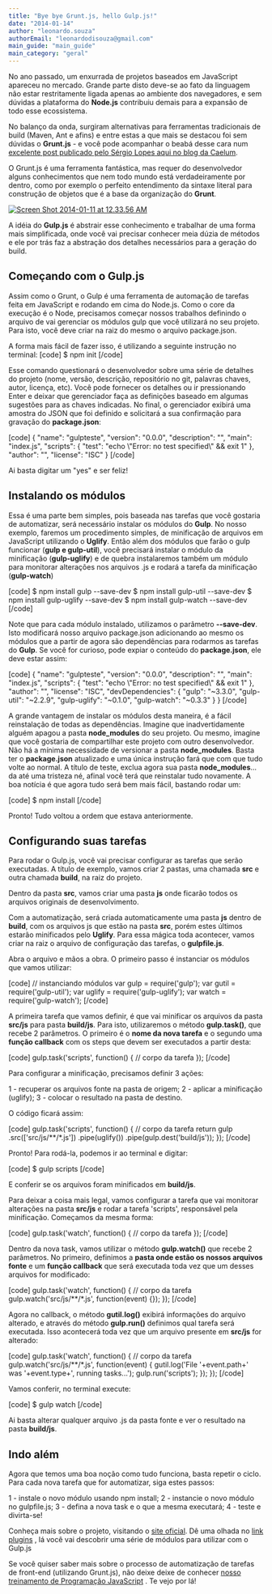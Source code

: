 ```yaml
---
title: "Bye bye Grunt.js, hello Gulp.js!"
date: "2014-01-14"
author: "leonardo.souza"
authorEmail: "leonardodisouza@gmail.com"
main_guide: "main_guide"
main_category: "geral"
---
```


No ano passado, um enxurrada de projetos baseados em JavaScript apareceu no mercado. Grande parte disto deve-se ao fato da linguagem não estar restritamente ligada apenas ao ambiente dos navegadores, e sem dúvidas a plataforma do **Node.js** contribuiu demais para a expansão de todo esse ecossistema.

No balanço da onda, surgiram alternativas para ferramentas tradicionais de build (Maven, Ant e afins) e entre estas a que mais se destacou foi sem dúvidas o **Grunt.js** - e você pode acompanhar o beabá desse cara num [excelente post publicado pelo Sérgio Lopes aqui no blog da Caelum](https://blog.caelum.com.br/automacao-de-build-de-front-end-com-grunt-js/ "Automação de build de front-end com Grunt.js").

O Grunt.js é uma ferramenta fantástica, mas requer do desenvolvedor alguns conhecimentos que nem todo mundo está verdadeiramente por dentro, como por exemplo o perfeito entendimento da sintaxe literal para construção de objetos que é a base da organização do **Grunt**.

[![Screen Shot 2014-01-11 at 12.33.56 AM](https://blog.caelum.com.br/wp-content/uploads/2014/01/Screen-Shot-2014-01-11-at-12.33.56-AM-300x170.png)](https://blog.caelum.com.br/wp-content/uploads/2014/01/Screen-Shot-2014-01-11-at-12.33.56-AM.png)

A idéia do **Gulp.js** é abstrair esse conhecimento e trabalhar de uma forma mais simplificada, onde você vai precisar conhecer meia dúzia de métodos e ele por trás faz a abstração dos detalhes necessários para a geração do build.

## Começando com o Gulp.js

Assim como o Grunt, o Gulp é uma ferramenta de automação de tarefas feita em JavaScript e rodando em cima do Node.js. Como o core da execução é o Node, precisamos começar nossos trabalhos definindo o arquivo de vai gerenciar os módulos gulp que você utilizará no seu projeto. Para isto, você deve criar na raiz do mesmo o arquivo package.json.

A forma mais fácil de fazer isso, é utilizando a seguinte instrução no terminal: \[code\] $ npm init \[/code\]

Esse comando questionará o desenvolvedor sobre uma série de detalhes do projeto (nome, versão, descrição, repositório no git, palavras chaves, autor, licença, etc). Você pode fornecer os detalhes ou ir pressionando Enter e deixar que gerenciador faça as definições baseado em algumas sugestões para as chaves indicadas. No final, o gerenciador exibirá uma amostra do JSON que foi definido e solicitará a sua confirmação para gravação do **package.json**:

\[code\] { "name": "gulpteste", "version": "0.0.0", "description": "", "main": "index.js", "scripts": { "test": "echo \\"Error: no test specified\\" && exit 1" }, "author": "", "license": "ISC" } \[/code\]

Ai basta digitar um "yes" e ser feliz!

## Instalando os módulos

Essa é uma parte bem simples, pois baseada nas tarefas que você gostaria de automatizar, será necessário instalar os módulos do **Gulp**. No nosso exemplo, faremos um procedimento simples, de minificação de arquivos em JavaScript utilizando o **Uglify**. Então além dos módulos que farão o gulp funcionar (**gulp e gulp-util**), você precisará instalar o módulo da minificação (**gulp-uglify**) e de quebra instalaremos também um módulo para monitorar alterações nos arquivos .js e rodará a tarefa da minificação (**gulp-watch**)

\[code\] $ npm install gulp --save-dev $ npm install gulp-util --save-dev $ npm install gulp-uglify --save-dev $ npm install gulp-watch --save-dev \[/code\]

Note que para cada módulo instalado, utilizamos o parâmetro **\--save-dev**. Isto modificará nosso arquivo package.json adicionando ao mesmo os módulos que a partir de agora são dependências para rodarmos as tarefas do **Gulp**. Se você for curioso, pode expiar o conteúdo do **package.json**, ele deve estar assim:

\[code\] { "name": "gulpteste", "version": "0.0.0", "description": "", "main": "index.js", "scripts": { "test": "echo \\"Error: no test specified\\" && exit 1" }, "author": "", "license": "ISC", "devDependencies": { "gulp": "~3.3.0", "gulp-util": "~2.2.9", "gulp-uglify": "~0.1.0", "gulp-watch": "~0.3.3" } } \[/code\]

A grande vantagem de instalar os módulos desta maneira, é a fácil reinstalação de todas as dependências. Imagine que inadvertidamente alguém apagou a pasta **node\_modules** do seu projeto. Ou mesmo, imagine que você gostaria de compartilhar este projeto com outro desenvolvedor. Não há a mínima necessidade de versionar a pasta **node\_modules**. Basta ter o **package.json** atualizado e uma única instrução fará que com que tudo volte ao normal. A título de teste, exclua agora sua pasta **node\_modules**... da até uma tristeza né, afinal você terá que reinstalar tudo novamente. A boa notícia é que agora tudo será bem mais fácil, bastando rodar um:

\[code\] $ npm install \[/code\]

Pronto! Tudo voltou a ordem que estava anteriormente.

## Configurando suas tarefas

Para rodar o Gulp.js, você vai precisar configurar as tarefas que serão executadas. A título de exemplo, vamos criar 2 pastas, uma chamada **src** e outra chamada **build**, na raiz do projeto.

Dentro da pasta **src**, vamos criar uma pasta **js** onde ficarão todos os arquivos originais de desenvolvimento.

Com a automatização, será criada automaticamente uma pasta **js** dentro de **build**, com os arquivos js que estão na pasta **src**, porém estes últimos estarão minificados pelo **Uglify**. Para essa mágica toda acontecer, vamos criar na raiz o arquivo de configuração das tarefas, o **gulpfile.js**.

Abra o arquivo e mãos a obra. O primeiro passo é instanciar os módulos que vamos utilizar:

\[code\] // instanciando módulos var gulp = require('gulp'); var gutil = require('gulp-util'); var uglify = require('gulp-uglify'); var watch = require('gulp-watch'); \[/code\]

A primeira tarefa que vamos definir, é que vai minificar os arquivos da pasta **src/js** para pasta **build/js**. Para isto, utilizaremos o método **gulp.task()**, que recebe 2 parâmetros. O primeiro é o **nome da nova tarefa** e o segundo uma **função callback** com os steps que devem ser executados a partir desta:

\[code\] gulp.task('scripts', function() { // corpo da tarefa }); \[/code\]

Para configurar a minificação, precisamos definir 3 ações:

1 - recuperar os arquivos fonte na pasta de origem; 2 - aplicar a minificação (uglify); 3 - colocar o resultado na pasta de destino.

O código ficará assim:

\[code\] gulp.task('scripts', function() { // corpo da tarefa return gulp .src(\['src/js/\*\*/\*.js'\]) .pipe(uglify()) .pipe(gulp.dest('build/js')); }); \[/code\]

Pronto! Para rodá-la, podemos ir ao terminal e digitar:

\[code\] $ gulp scripts \[/code\]

E conferir se os arquivos foram minificados em **build/js**.

Para deixar a coisa mais legal, vamos configurar a tarefa que vai monitorar alterações na pasta **src/js** e rodar a tarefa 'scripts', responsável pela minificação. Começamos da mesma forma:

\[code\] gulp.task('watch', function() { // corpo da tarefa }); \[/code\]

Dentro da nova task, vamos utilizar o método **gulp.watch()** que recebe 2 parâmetros. No primeiro, definimos a **pasta onde estão os nossos arquivos fonte** e um **função callback** que será executada toda vez que um desses arquivos for modificado:

\[code\] gulp.task('watch', function() { // corpo da tarefa gulp.watch('src/js/\*\*/\*.js', function(event) {}); }); \[/code\]

Agora no callback, o método **gutil.log()** exibirá informações do arquivo alterado, e através do método **gulp.run()** definimos qual tarefa será executada. Isso acontecerá toda vez que um arquivo presente em **src/js** for alterado:

\[code\] gulp.task('watch', function() { // corpo da tarefa gulp.watch('src/js/\*\*/\*.js', function(event) { gutil.log('File '+event.path+' was '+event.type+', running tasks...'); gulp.run('scripts'); }); }); \[/code\]

Vamos conferir, no terminal execute:

\[code\] $ gulp watch \[/code\]

Ai basta alterar qualquer arquivo .js da pasta fonte e ver o resultado na pasta **build/js**.

## Indo além

Agora que temos uma boa noção como tudo funciona, basta repetir o ciclo. Para cada nova tarefa que for automatizar, siga estes passos:

1 - instale o novo módulo usando npm install; 2 - instancie o novo módulo no gulpfile.js; 3 - defina a nova task e o que a mesma executará; 4 - teste e divirta-se!

Conheça mais sobre o projeto, visitando o [site oficial](http://gulpjs.com/). Dê uma olhada no [link plugins](http://gratimax.github.io/search-gulp-plugins/) , lá você vai descobrir uma série de módulos para utilizar com o Gulp.js

Se você quiser saber mais sobre o processo de automatização de tarefas de front-end (utilizando Grunt.js), não deixe deixe de conhecer [nosso treinamento de Programação JavaScript](http://www.caelum.com.br/curso-javascript-jquery/) . Te vejo por lá!

